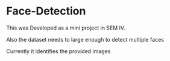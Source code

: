 # Face-Detection
This was Developed as a mini project in SEM IV.

Also the dataset needs to large enough to detect multiple faces

Currently it identifies the provided images


